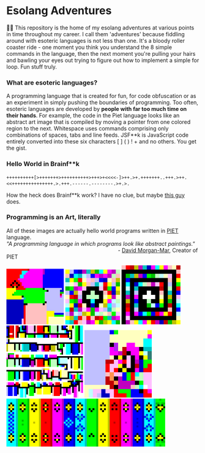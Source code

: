 # Esolang Adventures

👨‍💻 This repository is the home of my esolang adventures at various points in time throughout my career. I call them 'adventures' because fiddling around with esoteric languages is not less than one. It's a bloody roller coaster ride - one moment you think you understand the 8 simple commands in the language, then the next moment you're pulling your hairs and bawling your eyes out trying to figure out how to implement a simple for loop. Fun stuff truly.

### What are esoteric languages?

A programming language that is created for fun, for code obfuscation or as an experiment in simply pushing the boundaries of programming. Too often, esoteric languages are developed by **people with far too much time on their hands**. For example, the code in the Piet language looks like an abstract art image that is compiled by moving a pointer from one colored region to the next. Whitespace uses commands comprising only combinations of spaces, tabs and line feeds. JSF**k is JavaScript code entirely converted into these six characters [ ] ( ) ! + and no others. You get the gist.


### Hello World in Brainf**k

```brainfuck
++++++++++[>+++++++>++++++++++>+++>+<<<<-]>++.>+.+++++++..+++.>++.<<+++++++++++++++.>.+++.------.--------.>+.>.
```

How the heck does Brainf**k work? I have no clue, but maybe [this guy](https://stackoverflow.com/questions/16836860/how-does-the-brainfuck-hello-world-actually-work) does.

### Programming is an Art, literally

All of these images are actually hello world programs written in [PIET](https://esolangs.org/wiki/piet) language.  
_"A programming language in which programs look like abstract paintings."_  
&nbsp; &nbsp; &nbsp; &nbsp; &nbsp; &nbsp; &nbsp; &nbsp; &nbsp; &nbsp; &nbsp; &nbsp; &nbsp; &nbsp; &nbsp; &nbsp; &nbsp; &nbsp; &nbsp; &nbsp; &nbsp; &nbsp; &nbsp; &nbsp; &nbsp; &nbsp; &nbsp; &nbsp; &nbsp; &nbsp; &nbsp; &nbsp; &nbsp; &nbsp; &nbsp; &nbsp; &nbsp; - [David Morgan-Mar](https://www.dangermouse.net/esoteric/piet.html), Creator of PIET

![](assets/piet_imgs/HelloWorld.png) ![](assets/piet_imgs/Artistic%20HelloWorld.gif) ![](assets/piet_imgs/Artistic%20HelloWorld%202.gif)  
![](assets/piet_imgs/Mondarian%20HelloWorld.png) ![](assets/piet_imgs/Fancy%20HelloWorld.png)  
![](assets/piet_imgs/Artistic%20HelloWorld%203.gif)  
